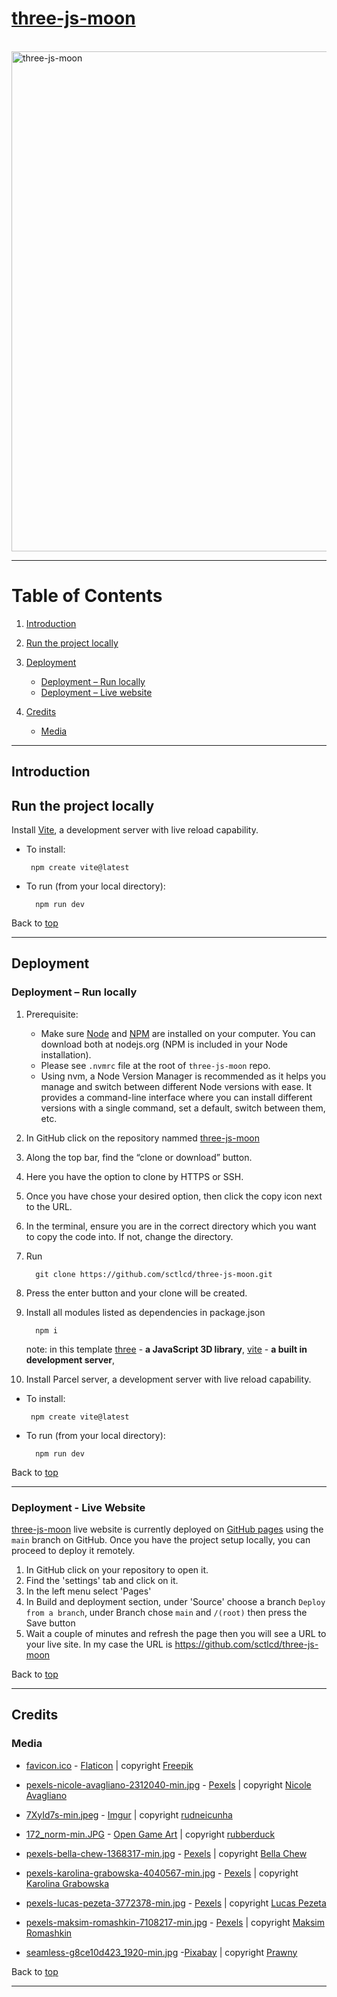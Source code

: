 # [three-js-moon]()

<br />
<img src="" alt="three-js-moon" width="800">
<br />

---

# Table of Contents <a name="tableOfContents"></a>

1. [Introduction](#introduction)

2. [Run the project locally](#runLocally)

3. [Deployment](#deployment)
	- [Deployment – Run locally](#deploymentRunLocallydeploymentRunLocally)
	- [Deployment – Live website](#deploymentLiveWebsite)

4. [Credits](#credits)
	- [Media](#media)
---

## Introduction <a name="introduction"></a>


## Run the project locally <a name="#runLocally"></a>

Install [Vite](https://vitejs.dev/), a development server with live reload capability.

  - To install:
    
    ```
     npm create vite@latest
    ```

  - To run (from your local directory):
        
    ```
      npm run dev
    ```

Back to [top](#tableOfContents)

---

## Deployment <a name="#deployment"></a>
### Deployment – Run locally <a name="#deploymentRunLocally"></a>

1. Prerequisite:  
    - Make sure [Node](https://nodejs.org/en/) and [NPM](https://www.npmjs.com/) are installed on your computer. You can download both at nodejs.org (NPM is included in your Node installation).
    - Please see `.nvmrc` file at the root of `three-js-moon` repo.
    - Using nvm, a Node Version Manager is recommended as it helps you manage and switch between different Node versions with ease. It provides a command-line interface where you can install different versions with a single command, set a default, switch between them, etc.
2. In GitHub click on the repository nammed [three-js-moon](https://github.com/sctlcd/three-js-moon)
3. Along the top bar, find the “clone or download” button.
4. Here you have the option to clone by HTTPS or SSH.
5. Once you have chose your desired option, then click the copy icon next to the URL.
6. In the terminal, ensure you are in the correct directory which you want to copy the code into. If not, change the directory.
7. Run 

    ````
      git clone https://github.com/sctlcd/three-js-moon.git
    ````

8. Press the enter button and your clone will be created.
9. Install all modules listed as dependencies in package.json
    
    ```
      npm i 
    ```

    note: in this template [three](https://www.npmjs.com/package/three) - **a JavaScript 3D library**, [vite](https://vitejs.dev/) - **a built in development server**,

10. Install Parcel server, a development server with live reload capability.

  - To install:
    
    ```
     npm create vite@latest
    ```

  - To run (from your local directory):
        
    ```
      npm run dev
    ```

Back to [top](#tableOfContents)

---

### Deployment - Live Website <a name="#deploymentLiveWebsite"></a>

[three-js-moon](https://github.com/sctlcd/three-js-moon) live website is currently deployed on [GitHub pages](https://pages.github.com/) using the `main` branch on GitHub. Once you have the project setup locally, you can proceed to deploy it remotely.

1.	In GitHub click on your repository to open it.
2.	Find the 'settings' tab and click on it.
3.	In the left menu select 'Pages'
4.	In Build and deployment section, under 'Source' choose a branch `Deploy from a branch`, under Branch chose `main` and `/(root)` then press the Save button
5.	Wait a couple of minutes and refresh the page then you will see a URL to your live site. In my case the URL is https://github.com/sctlcd/three-js-moon

Back to [top](#tableOfContents)

---

## Credits <a name="credits"></a>

### Media <a name="media"></a>

- [favicon.ico](https://www.flaticon.com/free-icon/planet_3336074?term=planet&related_id=3336074) - [Flaticon](https://www.flaticon.com/) | copyright [Freepik](https://www.freepik.com)

- [pexels-nicole-avagliano-2312040-min.jpg](https://www.pexels.com/photo/milky-way-photography-2312040/) - [Pexels](https://www.pexels.com) | copyright [Nicole Avagliano](https://www.pexels.com/@nicole-avagliano-1132392/)

- [7XyId7s-min.jpeg](https://imgur.com/gallery/7XyId7s) - [Imgur](https://i.imgur.com/7XyId7s.jpeg) | copyright [rudneicunha](https://imgur.com/user/rudneicunha)

- [172_norm-min.JPG](https://opengameart.org/content/50-free-textures-4-normalmaps) - [Open Game Art](https://opengameart.org/) | copyright [rubberduck](https://opengameart.org/users/rubberduck)

- [pexels-bella-chew-1368317-min.jpg](https://www.pexels.com/photo/rock-formation-1368317/) - [Pexels](https://www.pexels.com) | copyright [Bella Chew](https://www.pexels.com/@bella-chew-590708/)

- [pexels-karolina-grabowska-4040567-min.jpg](https://www.pexels.com/photo/set-of-shiny-transparent-amethysts-grown-together-4040567/) - [Pexels](https://www.pexels.com) | copyright [Karolina Grabowska](https://www.pexels.com/@karolina-grabowska/)

- [pexels-lucas-pezeta-3772378-min.jpg](https://www.pexels.com/photo/photo-of-stars-and-galaxy-3772378/) - [Pexels](https://www.pexels.com) | copyright [Lucas Pezeta](https://www.pexels.com/@lucaspezeta/)

- [pexels-maksim-romashkin-7108217-min.jpg](https://www.pexels.com/photo/abstract-background-of-frozen-river-with-rough-surface-7108217/) - [Pexels](https://www.pexels.com) | copyright [Maksim Romashkin](https://www.pexels.com/@maksim-romashkin/)

- [seamless-g8ce10d423_1920-min.jpg](https://pixabay.com/illustrations/seamless-repeat-repetitive-2033682/) -[Pixabay](https://pixabay.com/) | copyright [Prawny](https://pixabay.com/users/prawny-162579/?utm_source=link-attribution&utm_medium=referral&utm_campaign=image&utm_content=2033682)

Back to [top](#tableOfContents)

---